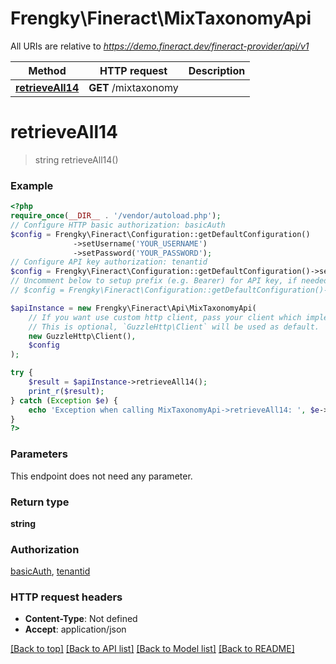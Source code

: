 # Frengky\Fineract\MixTaxonomyApi

All URIs are relative to *https://demo.fineract.dev/fineract-provider/api/v1*

Method | HTTP request | Description
------------- | ------------- | -------------
[**retrieveAll14**](MixTaxonomyApi.md#retrieveall14) | **GET** /mixtaxonomy | 

# **retrieveAll14**
> string retrieveAll14()



### Example
```php
<?php
require_once(__DIR__ . '/vendor/autoload.php');
// Configure HTTP basic authorization: basicAuth
$config = Frengky\Fineract\Configuration::getDefaultConfiguration()
              ->setUsername('YOUR_USERNAME')
              ->setPassword('YOUR_PASSWORD');
// Configure API key authorization: tenantid
$config = Frengky\Fineract\Configuration::getDefaultConfiguration()->setApiKey('fineract-platform-tenantid', 'YOUR_API_KEY');
// Uncomment below to setup prefix (e.g. Bearer) for API key, if needed
// $config = Frengky\Fineract\Configuration::getDefaultConfiguration()->setApiKeyPrefix('fineract-platform-tenantid', 'Bearer');

$apiInstance = new Frengky\Fineract\Api\MixTaxonomyApi(
    // If you want use custom http client, pass your client which implements `GuzzleHttp\ClientInterface`.
    // This is optional, `GuzzleHttp\Client` will be used as default.
    new GuzzleHttp\Client(),
    $config
);

try {
    $result = $apiInstance->retrieveAll14();
    print_r($result);
} catch (Exception $e) {
    echo 'Exception when calling MixTaxonomyApi->retrieveAll14: ', $e->getMessage(), PHP_EOL;
}
?>
```

### Parameters
This endpoint does not need any parameter.

### Return type

**string**

### Authorization

[basicAuth](../../README.md#basicAuth), [tenantid](../../README.md#tenantid)

### HTTP request headers

 - **Content-Type**: Not defined
 - **Accept**: application/json

[[Back to top]](#) [[Back to API list]](../../README.md#documentation-for-api-endpoints) [[Back to Model list]](../../README.md#documentation-for-models) [[Back to README]](../../README.md)

